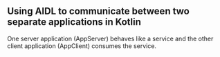 <h2>Using AIDL to communicate between two separate applications in Kotlin</h2>
One server application (AppServer) behaves like a service and the other client application (AppClient) consumes the service.
